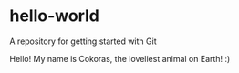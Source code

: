 # hello-world
A repository for getting started with Git 

Hello! My name is Cokoras, the loveliest animal on Earth! :) 
